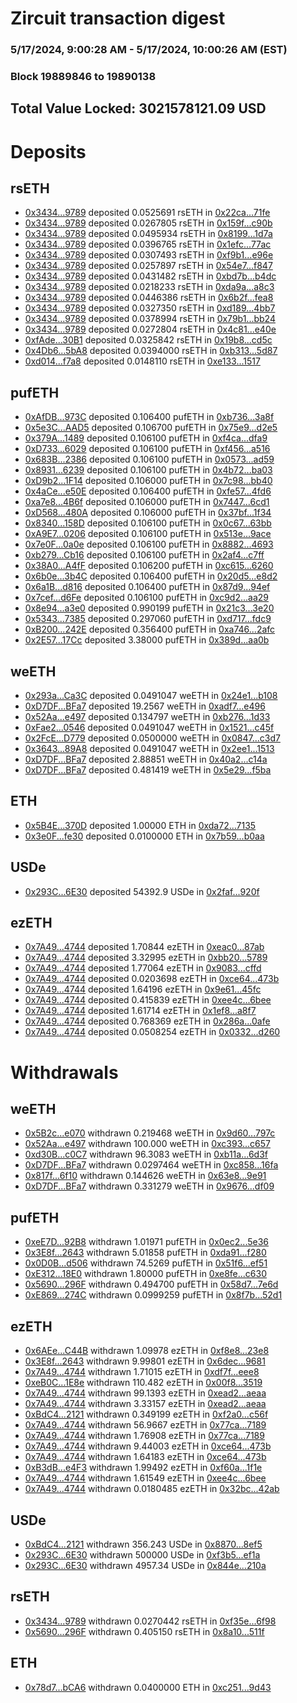 # Zircuit transaction digest
### 5/17/2024, 9:00:28 AM - 5/17/2024, 10:00:26 AM (EST)
### Block 19889846 to 19890138

## Total Value Locked: 3021578121.09 USD

# Deposits
## rsETH
- [0x3434...9789](https://etherscan.io/address/0x34349c5569e7B846c3558961552D2202760A9789) deposited 0.0525691 rsETH in [0x22ca...71fe](https://etherscan.io/tx/0x34349c5569e7B846c3558961552D2202760A9789)
- [0x3434...9789](https://etherscan.io/address/0x34349c5569e7B846c3558961552D2202760A9789) deposited 0.0267805 rsETH in [0x159f...c90b](https://etherscan.io/tx/0x34349c5569e7B846c3558961552D2202760A9789)
- [0x3434...9789](https://etherscan.io/address/0x34349c5569e7B846c3558961552D2202760A9789) deposited 0.0495934 rsETH in [0x8199...1d7a](https://etherscan.io/tx/0x34349c5569e7B846c3558961552D2202760A9789)
- [0x3434...9789](https://etherscan.io/address/0x34349c5569e7B846c3558961552D2202760A9789) deposited 0.0396765 rsETH in [0x1efc...77ac](https://etherscan.io/tx/0x34349c5569e7B846c3558961552D2202760A9789)
- [0x3434...9789](https://etherscan.io/address/0x34349c5569e7B846c3558961552D2202760A9789) deposited 0.0307493 rsETH in [0xf9b1...e96e](https://etherscan.io/tx/0x34349c5569e7B846c3558961552D2202760A9789)
- [0x3434...9789](https://etherscan.io/address/0x34349c5569e7B846c3558961552D2202760A9789) deposited 0.0257897 rsETH in [0x54e7...f847](https://etherscan.io/tx/0x34349c5569e7B846c3558961552D2202760A9789)
- [0x3434...9789](https://etherscan.io/address/0x34349c5569e7B846c3558961552D2202760A9789) deposited 0.0431482 rsETH in [0xbd7b...b4dc](https://etherscan.io/tx/0x34349c5569e7B846c3558961552D2202760A9789)
- [0x3434...9789](https://etherscan.io/address/0x34349c5569e7B846c3558961552D2202760A9789) deposited 0.0218233 rsETH in [0xda9a...a8c3](https://etherscan.io/tx/0x34349c5569e7B846c3558961552D2202760A9789)
- [0x3434...9789](https://etherscan.io/address/0x34349c5569e7B846c3558961552D2202760A9789) deposited 0.0446386 rsETH in [0x6b2f...fea8](https://etherscan.io/tx/0x34349c5569e7B846c3558961552D2202760A9789)
- [0x3434...9789](https://etherscan.io/address/0x34349c5569e7B846c3558961552D2202760A9789) deposited 0.0327350 rsETH in [0xd189...4bb7](https://etherscan.io/tx/0x34349c5569e7B846c3558961552D2202760A9789)
- [0x3434...9789](https://etherscan.io/address/0x34349c5569e7B846c3558961552D2202760A9789) deposited 0.0378994 rsETH in [0x79b1...bb24](https://etherscan.io/tx/0x34349c5569e7B846c3558961552D2202760A9789)
- [0x3434...9789](https://etherscan.io/address/0x34349c5569e7B846c3558961552D2202760A9789) deposited 0.0272804 rsETH in [0x4c81...e40e](https://etherscan.io/tx/0x34349c5569e7B846c3558961552D2202760A9789)
- [0xfAde...30B1](https://etherscan.io/address/0xfAde09a2356871Ba90b5f064E8A761Acc0a030B1) deposited 0.0325842 rsETH in [0x19b8...cd5c](https://etherscan.io/tx/0xfAde09a2356871Ba90b5f064E8A761Acc0a030B1)
- [0x4Db6...5bA8](https://etherscan.io/address/0x4Db6ec655EB2b5BC9DDA13E0cfA6dF0A301C5bA8) deposited 0.0394000 rsETH in [0xb313...5d87](https://etherscan.io/tx/0x4Db6ec655EB2b5BC9DDA13E0cfA6dF0A301C5bA8)
- [0xd014...f7a8](https://etherscan.io/address/0xd0144690dee46d3f687be681064719193219f7a8) deposited 0.0148110 rsETH in [0xe133...1517](https://etherscan.io/tx/0xd0144690dee46d3f687be681064719193219f7a8)
## pufETH
- [0xAfDB...973C](https://etherscan.io/address/0xAfDBC498F8f223D9E7676594E1a7431221e9973C) deposited 0.106400 pufETH in [0xb736...3a8f](https://etherscan.io/tx/0xAfDBC498F8f223D9E7676594E1a7431221e9973C)
- [0x5e3C...AAD5](https://etherscan.io/address/0x5e3C506f7F042849E50571fd061C1adddd51AAD5) deposited 0.106700 pufETH in [0x75e9...d2e5](https://etherscan.io/tx/0x5e3C506f7F042849E50571fd061C1adddd51AAD5)
- [0x379A...1489](https://etherscan.io/address/0x379A0a088FD1E4D788adbD4c201C3ff285471489) deposited 0.106100 pufETH in [0xf4ca...dfa9](https://etherscan.io/tx/0x379A0a088FD1E4D788adbD4c201C3ff285471489)
- [0xD733...6029](https://etherscan.io/address/0xD7334E472F232DFF780F50E73819440261856029) deposited 0.106100 pufETH in [0xf456...a516](https://etherscan.io/tx/0xD7334E472F232DFF780F50E73819440261856029)
- [0x683B...2386](https://etherscan.io/address/0x683B452f1B9d5cB23e78474d928a6A7F22b02386) deposited 0.106100 pufETH in [0x0573...ad59](https://etherscan.io/tx/0x683B452f1B9d5cB23e78474d928a6A7F22b02386)
- [0x8931...6239](https://etherscan.io/address/0x8931fe6dC90693969e2C1BABA52DB7e59a316239) deposited 0.106100 pufETH in [0x4b72...ba03](https://etherscan.io/tx/0x8931fe6dC90693969e2C1BABA52DB7e59a316239)
- [0xD9b2...1F14](https://etherscan.io/address/0xD9b2410E0D81d0613cBAf7e4d1251d842A411F14) deposited 0.106000 pufETH in [0x7c98...bb40](https://etherscan.io/tx/0xD9b2410E0D81d0613cBAf7e4d1251d842A411F14)
- [0x4aCe...e50E](https://etherscan.io/address/0x4aCe0810F46872C70d2ef68B8028A4084d73e50E) deposited 0.106400 pufETH in [0xfe57...4fd6](https://etherscan.io/tx/0x4aCe0810F46872C70d2ef68B8028A4084d73e50E)
- [0xa7e8...4B6f](https://etherscan.io/address/0xa7e817725721e454aA5128bd75042A75b27F4B6f) deposited 0.106000 pufETH in [0x7447...6cd1](https://etherscan.io/tx/0xa7e817725721e454aA5128bd75042A75b27F4B6f)
- [0xD568...480A](https://etherscan.io/address/0xD568375a5cCb15aA94496Bd91c55178E294c480A) deposited 0.106000 pufETH in [0x37bf...1f34](https://etherscan.io/tx/0xD568375a5cCb15aA94496Bd91c55178E294c480A)
- [0x8340...158D](https://etherscan.io/address/0x8340dcf09cD2E24F563679a2152043c71392158D) deposited 0.106100 pufETH in [0x0c67...63bb](https://etherscan.io/tx/0x8340dcf09cD2E24F563679a2152043c71392158D)
- [0xA9E7...0206](https://etherscan.io/address/0xA9E7dC4A8aBc9696DE9A99Ffe3f1D0eFB9af0206) deposited 0.106100 pufETH in [0x513e...9ace](https://etherscan.io/tx/0xA9E7dC4A8aBc9696DE9A99Ffe3f1D0eFB9af0206)
- [0x7e0F...0a0e](https://etherscan.io/address/0x7e0F4F44aA0A2374e62492043A69ef4E3AD60a0e) deposited 0.106100 pufETH in [0x8882...4693](https://etherscan.io/tx/0x7e0F4F44aA0A2374e62492043A69ef4E3AD60a0e)
- [0xb279...Cb16](https://etherscan.io/address/0xb2796963044a92cf2C1370984A2769082C23Cb16) deposited 0.106100 pufETH in [0x2af4...c7ff](https://etherscan.io/tx/0xb2796963044a92cf2C1370984A2769082C23Cb16)
- [0x38A0...A4fF](https://etherscan.io/address/0x38A01001c26e1670DD9bdfE30A6beA37A856A4fF) deposited 0.106200 pufETH in [0xc615...6260](https://etherscan.io/tx/0x38A01001c26e1670DD9bdfE30A6beA37A856A4fF)
- [0x6b0e...3b4C](https://etherscan.io/address/0x6b0e0A14D138f9a9127DAD3F5Eb87CDDBD5A3b4C) deposited 0.106400 pufETH in [0x20d5...e8d2](https://etherscan.io/tx/0x6b0e0A14D138f9a9127DAD3F5Eb87CDDBD5A3b4C)
- [0x6a1B...d816](https://etherscan.io/address/0x6a1BC578A4C94aCf350dD34EB4786F307D3Ad816) deposited 0.106400 pufETH in [0x87d9...94ef](https://etherscan.io/tx/0x6a1BC578A4C94aCf350dD34EB4786F307D3Ad816)
- [0x7cef...d6Fe](https://etherscan.io/address/0x7cef9B1ca4560d6F2B3995b05C975a7E9CcAd6Fe) deposited 0.106100 pufETH in [0xc9d2...aa29](https://etherscan.io/tx/0x7cef9B1ca4560d6F2B3995b05C975a7E9CcAd6Fe)
- [0x8e94...a3e0](https://etherscan.io/address/0x8e9406Ce4c1F981A66E64f1567e03C246067a3e0) deposited 0.990199 pufETH in [0x21c3...3e20](https://etherscan.io/tx/0x8e9406Ce4c1F981A66E64f1567e03C246067a3e0)
- [0x5343...7385](https://etherscan.io/address/0x5343c1fB578913c192a23fF51CC555cD40b27385) deposited 0.297060 pufETH in [0xd717...fdc9](https://etherscan.io/tx/0x5343c1fB578913c192a23fF51CC555cD40b27385)
- [0xB200...242E](https://etherscan.io/address/0xB2006cFdc14F7D1d55eDF39200E32186e741242E) deposited 0.356400 pufETH in [0xa746...2afc](https://etherscan.io/tx/0xB2006cFdc14F7D1d55eDF39200E32186e741242E)
- [0x2E57...17Cc](https://etherscan.io/address/0x2E57809d87C85aFbC7856E1Beb32bAE2481817Cc) deposited 3.38000 pufETH in [0x389d...aa0b](https://etherscan.io/tx/0x2E57809d87C85aFbC7856E1Beb32bAE2481817Cc)
## weETH
- [0x293a...Ca3C](https://etherscan.io/address/0x293a294016A8BD1D1bD0B1b3F69CF81B2448Ca3C) deposited 0.0491047 weETH in [0x24e1...b108](https://etherscan.io/tx/0x293a294016A8BD1D1bD0B1b3F69CF81B2448Ca3C)
- [0xD7DF...BFa7](https://etherscan.io/address/0xD7DF7E085214743530afF339aFC420c7c720BFa7) deposited 19.2567 weETH in [0xadf7...e496](https://etherscan.io/tx/0xD7DF7E085214743530afF339aFC420c7c720BFa7)
- [0x52Aa...e497](https://etherscan.io/address/0x52Aa899454998Be5b000Ad077a46Bbe360F4e497) deposited 0.134797 weETH in [0xb276...1d33](https://etherscan.io/tx/0x52Aa899454998Be5b000Ad077a46Bbe360F4e497)
- [0xFae2...0546](https://etherscan.io/address/0xFae28556f4649D1CfAf976Bb6065C311F3520546) deposited 0.0491047 weETH in [0x1521...c45f](https://etherscan.io/tx/0xFae28556f4649D1CfAf976Bb6065C311F3520546)
- [0x2FcE...D779](https://etherscan.io/address/0x2FcEE421E8Fe1cAfCB1f745d2088d0efE832D779) deposited 0.0500000 weETH in [0x0847...c3d7](https://etherscan.io/tx/0x2FcEE421E8Fe1cAfCB1f745d2088d0efE832D779)
- [0x3643...89A8](https://etherscan.io/address/0x36434342eBD166Bc885C486fC4790bC6C98189A8) deposited 0.0491047 weETH in [0x2ee1...1513](https://etherscan.io/tx/0x36434342eBD166Bc885C486fC4790bC6C98189A8)
- [0xD7DF...BFa7](https://etherscan.io/address/0xD7DF7E085214743530afF339aFC420c7c720BFa7) deposited 2.88851 weETH in [0x40a2...c14a](https://etherscan.io/tx/0xD7DF7E085214743530afF339aFC420c7c720BFa7)
- [0xD7DF...BFa7](https://etherscan.io/address/0xD7DF7E085214743530afF339aFC420c7c720BFa7) deposited 0.481419 weETH in [0x5e29...f5ba](https://etherscan.io/tx/0xD7DF7E085214743530afF339aFC420c7c720BFa7)
## ETH
- [0x5B4E...370D](https://etherscan.io/address/0x5B4Ee328d1e568Bef9A3Ea35408f80FbBF04370D) deposited 1.00000 ETH in [0xda72...7135](https://etherscan.io/tx/0x5B4Ee328d1e568Bef9A3Ea35408f80FbBF04370D)
- [0x3e0F...fe30](https://etherscan.io/address/0x3e0Fd72c5D0b61d944E6e8bBa4b7525555C4fe30) deposited 0.0100000 ETH in [0x7b59...b0aa](https://etherscan.io/tx/0x3e0Fd72c5D0b61d944E6e8bBa4b7525555C4fe30)
## USDe
- [0x293C...6E30](https://etherscan.io/address/0x293C6937D8D82e05B01335F7B33FBA0c8e256E30) deposited 54392.9 USDe in [0x2faf...920f](https://etherscan.io/tx/0x293C6937D8D82e05B01335F7B33FBA0c8e256E30)
## ezETH
- [0x7A49...4744](https://etherscan.io/address/0x7A493Be5c2ce014cD049Bf178a1ac0Db1B434744) deposited 1.70844 ezETH in [0xeac0...87ab](https://etherscan.io/tx/0x7A493Be5c2ce014cD049Bf178a1ac0Db1B434744)
- [0x7A49...4744](https://etherscan.io/address/0x7A493Be5c2ce014cD049Bf178a1ac0Db1B434744) deposited 3.32995 ezETH in [0xbb20...5789](https://etherscan.io/tx/0x7A493Be5c2ce014cD049Bf178a1ac0Db1B434744)
- [0x7A49...4744](https://etherscan.io/address/0x7A493Be5c2ce014cD049Bf178a1ac0Db1B434744) deposited 1.77064 ezETH in [0x9083...cffd](https://etherscan.io/tx/0x7A493Be5c2ce014cD049Bf178a1ac0Db1B434744)
- [0x7A49...4744](https://etherscan.io/address/0x7A493Be5c2ce014cD049Bf178a1ac0Db1B434744) deposited 0.0203698 ezETH in [0xce64...473b](https://etherscan.io/tx/0x7A493Be5c2ce014cD049Bf178a1ac0Db1B434744)
- [0x7A49...4744](https://etherscan.io/address/0x7A493Be5c2ce014cD049Bf178a1ac0Db1B434744) deposited 1.64196 ezETH in [0x9e61...45fc](https://etherscan.io/tx/0x7A493Be5c2ce014cD049Bf178a1ac0Db1B434744)
- [0x7A49...4744](https://etherscan.io/address/0x7A493Be5c2ce014cD049Bf178a1ac0Db1B434744) deposited 0.415839 ezETH in [0xee4c...6bee](https://etherscan.io/tx/0x7A493Be5c2ce014cD049Bf178a1ac0Db1B434744)
- [0x7A49...4744](https://etherscan.io/address/0x7A493Be5c2ce014cD049Bf178a1ac0Db1B434744) deposited 1.61714 ezETH in [0x1ef8...a8f7](https://etherscan.io/tx/0x7A493Be5c2ce014cD049Bf178a1ac0Db1B434744)
- [0x7A49...4744](https://etherscan.io/address/0x7A493Be5c2ce014cD049Bf178a1ac0Db1B434744) deposited 0.768369 ezETH in [0x286a...0afe](https://etherscan.io/tx/0x7A493Be5c2ce014cD049Bf178a1ac0Db1B434744)
- [0x7A49...4744](https://etherscan.io/address/0x7A493Be5c2ce014cD049Bf178a1ac0Db1B434744) deposited 0.0508254 ezETH in [0x0332...d260](https://etherscan.io/tx/0x7A493Be5c2ce014cD049Bf178a1ac0Db1B434744)
# Withdrawals
## weETH
- [0x5B2c...e070](https://etherscan.io/address/0x5B2cBF9EA2014e10dD7974067DaC9D2DccA7e070) withdrawn 0.219468 weETH in [0x9d60...797c](https://etherscan.io/tx/0x5B2cBF9EA2014e10dD7974067DaC9D2DccA7e070)
- [0x52Aa...e497](https://etherscan.io/address/0x52Aa899454998Be5b000Ad077a46Bbe360F4e497) withdrawn 100.000 weETH in [0xc393...c657](https://etherscan.io/tx/0x52Aa899454998Be5b000Ad077a46Bbe360F4e497)
- [0xd30B...c0C7](https://etherscan.io/address/0xd30B0F115A708b735A4B0cC9FD3369eb1f88c0C7) withdrawn 96.3083 weETH in [0xb11a...6d3f](https://etherscan.io/tx/0xd30B0F115A708b735A4B0cC9FD3369eb1f88c0C7)
- [0xD7DF...BFa7](https://etherscan.io/address/0xD7DF7E085214743530afF339aFC420c7c720BFa7) withdrawn 0.0297464 weETH in [0xc858...16fa](https://etherscan.io/tx/0xD7DF7E085214743530afF339aFC420c7c720BFa7)
- [0x817f...6f10](https://etherscan.io/address/0x817f368ea70B6117073B5d6Bb3Be0DbA909e6f10) withdrawn 0.144626 weETH in [0x63e8...9e91](https://etherscan.io/tx/0x817f368ea70B6117073B5d6Bb3Be0DbA909e6f10)
- [0xD7DF...BFa7](https://etherscan.io/address/0xD7DF7E085214743530afF339aFC420c7c720BFa7) withdrawn 0.331279 weETH in [0x9676...df09](https://etherscan.io/tx/0xD7DF7E085214743530afF339aFC420c7c720BFa7)
## pufETH
- [0xeE7D...92B8](https://etherscan.io/address/0xeE7D3f5a5A4812e0d9F8b2Da59fe479b316D92B8) withdrawn 1.01971 pufETH in [0x0ec2...5e36](https://etherscan.io/tx/0xeE7D3f5a5A4812e0d9F8b2Da59fe479b316D92B8)
- [0x3E8f...2643](https://etherscan.io/address/0x3E8faf5B3a4ef575a329F8c976ff27F286ab2643) withdrawn 5.01858 pufETH in [0xda91...f280](https://etherscan.io/tx/0x3E8faf5B3a4ef575a329F8c976ff27F286ab2643)
- [0x0D0B...d506](https://etherscan.io/address/0x0D0B3A4fB611D11b044444Ed2154cDcd7830d506) withdrawn 74.5269 pufETH in [0x51f6...ef51](https://etherscan.io/tx/0x0D0B3A4fB611D11b044444Ed2154cDcd7830d506)
- [0xE312...18E0](https://etherscan.io/address/0xE312008Ae95C42DdB4DAAF66c8B832ECe13D18E0) withdrawn 1.80000 pufETH in [0xe8fe...c630](https://etherscan.io/tx/0xE312008Ae95C42DdB4DAAF66c8B832ECe13D18E0)
- [0x5690...296F](https://etherscan.io/address/0x5690eFe7F0878dc095115a58a627539D6934296F) withdrawn 0.494700 pufETH in [0x58d7...7e6d](https://etherscan.io/tx/0x5690eFe7F0878dc095115a58a627539D6934296F)
- [0xE869...274C](https://etherscan.io/address/0xE8692D28759eFd24640598fe6F0Da331F27b274C) withdrawn 0.0999259 pufETH in [0x8f7b...52d1](https://etherscan.io/tx/0xE8692D28759eFd24640598fe6F0Da331F27b274C)
## ezETH
- [0x6AEe...C44B](https://etherscan.io/address/0x6AEeeDA2bE903dC17B598d336c14dF74Dac8C44B) withdrawn 1.09978 ezETH in [0xf8e8...23e8](https://etherscan.io/tx/0x6AEeeDA2bE903dC17B598d336c14dF74Dac8C44B)
- [0x3E8f...2643](https://etherscan.io/address/0x3E8faf5B3a4ef575a329F8c976ff27F286ab2643) withdrawn 9.99801 ezETH in [0x6dec...9681](https://etherscan.io/tx/0x3E8faf5B3a4ef575a329F8c976ff27F286ab2643)
- [0x7A49...4744](https://etherscan.io/address/0x7A493Be5c2ce014cD049Bf178a1ac0Db1B434744) withdrawn 1.71015 ezETH in [0xdf7f...eee8](https://etherscan.io/tx/0x7A493Be5c2ce014cD049Bf178a1ac0Db1B434744)
- [0xeB0C...1E8e](https://etherscan.io/address/0xeB0Cda1a52f9ac0bD5293bd65b52eD07168e1E8e) withdrawn 110.482 ezETH in [0x00f8...3519](https://etherscan.io/tx/0xeB0Cda1a52f9ac0bD5293bd65b52eD07168e1E8e)
- [0x7A49...4744](https://etherscan.io/address/0x7A493Be5c2ce014cD049Bf178a1ac0Db1B434744) withdrawn 99.1393 ezETH in [0xead2...aeaa](https://etherscan.io/tx/0x7A493Be5c2ce014cD049Bf178a1ac0Db1B434744)
- [0x7A49...4744](https://etherscan.io/address/0x7A493Be5c2ce014cD049Bf178a1ac0Db1B434744) withdrawn 3.33157 ezETH in [0xead2...aeaa](https://etherscan.io/tx/0x7A493Be5c2ce014cD049Bf178a1ac0Db1B434744)
- [0xBdC4...2121](https://etherscan.io/address/0xBdC4d0FE81a7bf6f569A898267f8C7Fc30bd2121) withdrawn 0.349199 ezETH in [0xf2a0...c56f](https://etherscan.io/tx/0xBdC4d0FE81a7bf6f569A898267f8C7Fc30bd2121)
- [0x7A49...4744](https://etherscan.io/address/0x7A493Be5c2ce014cD049Bf178a1ac0Db1B434744) withdrawn 56.9667 ezETH in [0x77ca...7189](https://etherscan.io/tx/0x7A493Be5c2ce014cD049Bf178a1ac0Db1B434744)
- [0x7A49...4744](https://etherscan.io/address/0x7A493Be5c2ce014cD049Bf178a1ac0Db1B434744) withdrawn 1.76908 ezETH in [0x77ca...7189](https://etherscan.io/tx/0x7A493Be5c2ce014cD049Bf178a1ac0Db1B434744)
- [0x7A49...4744](https://etherscan.io/address/0x7A493Be5c2ce014cD049Bf178a1ac0Db1B434744) withdrawn 9.44003 ezETH in [0xce64...473b](https://etherscan.io/tx/0x7A493Be5c2ce014cD049Bf178a1ac0Db1B434744)
- [0x7A49...4744](https://etherscan.io/address/0x7A493Be5c2ce014cD049Bf178a1ac0Db1B434744) withdrawn 1.64183 ezETH in [0xce64...473b](https://etherscan.io/tx/0x7A493Be5c2ce014cD049Bf178a1ac0Db1B434744)
- [0xB3dB...e4F3](https://etherscan.io/address/0xB3dB8d23a98780002b10Da5Fb082e47b2D22e4F3) withdrawn 1.99492 ezETH in [0xf60a...1f1e](https://etherscan.io/tx/0xB3dB8d23a98780002b10Da5Fb082e47b2D22e4F3)
- [0x7A49...4744](https://etherscan.io/address/0x7A493Be5c2ce014cD049Bf178a1ac0Db1B434744) withdrawn 1.61549 ezETH in [0xee4c...6bee](https://etherscan.io/tx/0x7A493Be5c2ce014cD049Bf178a1ac0Db1B434744)
- [0x7A49...4744](https://etherscan.io/address/0x7A493Be5c2ce014cD049Bf178a1ac0Db1B434744) withdrawn 0.0180485 ezETH in [0x32bc...42ab](https://etherscan.io/tx/0x7A493Be5c2ce014cD049Bf178a1ac0Db1B434744)
## USDe
- [0xBdC4...2121](https://etherscan.io/address/0xBdC4d0FE81a7bf6f569A898267f8C7Fc30bd2121) withdrawn 356.243 USDe in [0x8870...8ef5](https://etherscan.io/tx/0xBdC4d0FE81a7bf6f569A898267f8C7Fc30bd2121)
- [0x293C...6E30](https://etherscan.io/address/0x293C6937D8D82e05B01335F7B33FBA0c8e256E30) withdrawn 500000 USDe in [0xf3b5...ef1a](https://etherscan.io/tx/0x293C6937D8D82e05B01335F7B33FBA0c8e256E30)
- [0x293C...6E30](https://etherscan.io/address/0x293C6937D8D82e05B01335F7B33FBA0c8e256E30) withdrawn 4957.34 USDe in [0x844e...210a](https://etherscan.io/tx/0x293C6937D8D82e05B01335F7B33FBA0c8e256E30)
## rsETH
- [0x3434...9789](https://etherscan.io/address/0x34349c5569e7B846c3558961552D2202760A9789) withdrawn 0.0270442 rsETH in [0xf35e...6f98](https://etherscan.io/tx/0x34349c5569e7B846c3558961552D2202760A9789)
- [0x5690...296F](https://etherscan.io/address/0x5690eFe7F0878dc095115a58a627539D6934296F) withdrawn 0.405150 rsETH in [0x8a10...511f](https://etherscan.io/tx/0x5690eFe7F0878dc095115a58a627539D6934296F)
## ETH
- [0x78d7...bCA6](https://etherscan.io/address/0x78d79b027e11b21e13A1887FDe77347790B8bCA6) withdrawn 0.0400000 ETH in [0xc251...9d43](https://etherscan.io/tx/0x78d79b027e11b21e13A1887FDe77347790B8bCA6)

